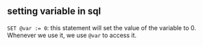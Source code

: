 ## setting variable in sql
`SET @var := 0`: this statement will set the value of the variable to 0. Whenever we use it, we use `@var` to access it.

